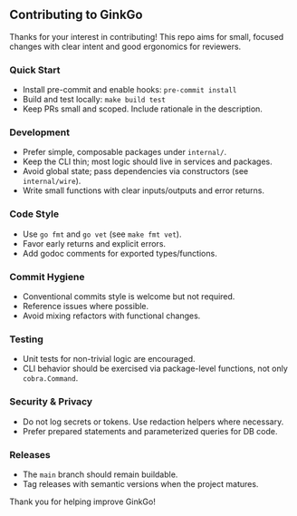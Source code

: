## Contributing to GinkGo

Thanks for your interest in contributing! This repo aims for small, focused changes with clear intent and good ergonomics for reviewers.

### Quick Start
- Install pre-commit and enable hooks: `pre-commit install`
- Build and test locally: `make build test`
- Keep PRs small and scoped. Include rationale in the description.

### Development
- Prefer simple, composable packages under `internal/`.
- Keep the CLI thin; most logic should live in services and packages.
- Avoid global state; pass dependencies via constructors (see `internal/wire`).
- Write small functions with clear inputs/outputs and error returns.

### Code Style
- Use `go fmt` and `go vet` (see `make fmt vet`).
- Favor early returns and explicit errors.
- Add godoc comments for exported types/functions.

### Commit Hygiene
- Conventional commits style is welcome but not required.
- Reference issues where possible.
- Avoid mixing refactors with functional changes.

### Testing
- Unit tests for non-trivial logic are encouraged.
- CLI behavior should be exercised via package-level functions, not only `cobra.Command`.

### Security & Privacy
- Do not log secrets or tokens. Use redaction helpers where necessary.
- Prefer prepared statements and parameterized queries for DB code.

### Releases
- The `main` branch should remain buildable.
- Tag releases with semantic versions when the project matures.

Thank you for helping improve GinkGo!
